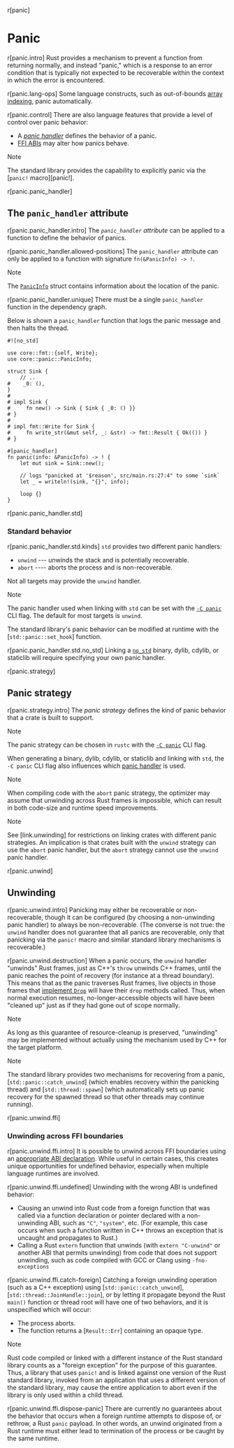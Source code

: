 r[panic]
# Panic

r[panic.intro]
Rust provides a mechanism to prevent a function from returning normally, and instead "panic," which is a response to an error condition that is typically not expected to be recoverable within the context in which the error is encountered.

r[panic.lang-ops]
Some language constructs, such as out-of-bounds [array indexing], panic automatically.

r[panic.control]
There are also language features that provide a level of control over panic behavior:

* A [_panic handler_][panic handler] defines the behavior of a panic.
* [FFI ABIs](items/functions.md#unwinding) may alter how panics behave.

> [!NOTE]
> The standard library provides the capability to explicitly panic via the [`panic!` macro][panic!].

r[panic.panic_handler]
## The `panic_handler` attribute

r[panic.panic_handler.intro]
The *`panic_handler` attribute* can be applied to a function to define the behavior of panics.

r[panic.panic_handler.allowed-positions]
The `panic_handler` attribute can only be applied to a function with signature `fn(&PanicInfo) -> !`.

> [!NOTE]
> The [`PanicInfo`] struct contains information about the location of the panic.

r[panic.panic_handler.unique]
There must be a single `panic_handler` function in the dependency graph.

Below is shown a `panic_handler` function that logs the panic message and then halts the thread.

<!-- ignore: test infrastructure can't handle no_std -->
```rust,ignore
#![no_std]

use core::fmt::{self, Write};
use core::panic::PanicInfo;

struct Sink {
    // ..
#    _0: (),
}
#
# impl Sink {
#     fn new() -> Sink { Sink { _0: () }}
# }
#
# impl fmt::Write for Sink {
#     fn write_str(&mut self, _: &str) -> fmt::Result { Ok(()) }
# }

#[panic_handler]
fn panic(info: &PanicInfo) -> ! {
    let mut sink = Sink::new();

    // logs "panicked at '$reason', src/main.rs:27:4" to some `sink`
    let _ = writeln!(sink, "{}", info);

    loop {}
}
```

r[panic.panic_handler.std]
### Standard behavior

r[panic.panic_handler.std.kinds]
`std` provides two different panic handlers:

* `unwind` --- unwinds the stack and is potentially recoverable.
* `abort` ---- aborts the process and is non-recoverable.

Not all targets may provide the `unwind` handler.

> [!NOTE]
> The panic handler used when linking with `std` can be set with the [`-C panic`] CLI flag. The default for most targets is `unwind`.
>
> The standard library's panic behavior can be modified at runtime with the [`std::panic::set_hook`] function.

r[panic.panic_handler.std.no_std]
Linking a [`no_std`] binary, dylib, cdylib, or staticlib will require specifying your own panic handler.

r[panic.strategy]
## Panic strategy

r[panic.strategy.intro]
The _panic strategy_ defines the kind of panic behavior that a crate is built to support.

> [!NOTE]
> The panic strategy can be chosen in `rustc` with the [`-C panic`] CLI flag.
>
> When generating a binary, dylib, cdylib, or staticlib and linking with `std`, the `-C panic` CLI flag also influences which [panic handler] is used.

> [!NOTE]
> When compiling code with the `abort` panic strategy, the optimizer may assume that unwinding across Rust frames is impossible, which can result in both code-size and runtime speed improvements.

> [!NOTE]
> See [link.unwinding] for restrictions on linking crates with different panic strategies. An implication is that crates built with the `unwind` strategy can use the `abort` panic handler, but the `abort` strategy cannot use the `unwind` panic handler.

r[panic.unwind]
## Unwinding

r[panic.unwind.intro]
Panicking may either be recoverable or non-recoverable, though it can be configured (by choosing a non-unwinding panic handler) to always be non-recoverable. (The converse is not true: the `unwind` handler does not guarantee that all panics are recoverable, only that panicking via the `panic!` macro and similar standard library mechanisms is recoverable.)

r[panic.unwind.destruction]
When a panic occurs, the `unwind` handler "unwinds" Rust frames, just as C++'s `throw` unwinds C++ frames, until the panic reaches the point of recovery (for instance at a thread boundary). This means that as the panic traverses Rust frames, live objects in those frames that [implement `Drop`][destructors] will have their `drop` methods called. Thus, when normal execution resumes, no-longer-accessible objects will have been "cleaned up" just as if they had gone out of scope normally.

> [!NOTE]
> As long as this guarantee of resource-cleanup is preserved, "unwinding" may be implemented without actually using the mechanism used by C++ for the target platform.

> [!NOTE]
> The standard library provides two mechanisms for recovering from a panic, [`std::panic::catch_unwind`] (which enables recovery within the panicking thread) and [`std::thread::spawn`] (which automatically sets up panic recovery for the spawned thread so that other threads may continue running).

r[panic.unwind.ffi]
### Unwinding across FFI boundaries

r[panic.unwind.ffi.intro]
It is possible to unwind across FFI boundaries using an [appropriate ABI declaration][unwind-abi]. While useful in certain cases, this creates unique opportunities for undefined behavior, especially when multiple language runtimes are involved.

r[panic.unwind.ffi.undefined]
Unwinding with the wrong ABI is undefined behavior:

* Causing an unwind into Rust code from a foreign function that was called via a function declaration or pointer declared with a non-unwinding ABI, such as `"C"`, `"system"`, etc. (For example, this case occurs when such a function written in C++ throws an exception that is uncaught and propagates to Rust.)
* Calling a Rust `extern` function that unwinds (with `extern "C-unwind"` or another ABI that permits unwinding) from code that does not support unwinding, such as code compiled with GCC or Clang using `-fno-exceptions`

r[panic.unwind.ffi.catch-foreign]
Catching a foreign unwinding operation (such as a C++ exception) using [`std::panic::catch_unwind`], [`std::thread::JoinHandle::join`], or by letting it propagate beyond the Rust `main()` function or thread root will have one of two behaviors, and it is unspecified which will occur:

* The process aborts.
* The function returns a [`Result::Err`] containing an opaque type.

> [!NOTE]
> Rust code compiled or linked with a different instance of the Rust standard library counts as a "foreign exception" for the purpose of this guarantee. Thus, a library that uses `panic!` and is linked against one version of the Rust standard library, invoked from an application that uses a different version of the standard library, may cause the entire application to abort even if the library is only used within a child thread.

r[panic.unwind.ffi.dispose-panic]
There are currently no guarantees about the behavior that occurs when a foreign runtime attempts to dispose of, or rethrow, a Rust `panic` payload. In other words, an unwind originated from a Rust runtime must either lead to termination of the process or be caught by the same runtime.

[`-C panic`]: ../rustc/codegen-options/index.html#panic
[`no_std`]: names/preludes.md#the-no_std-attribute
[`PanicInfo`]: core::panic::PanicInfo
[array indexing]: expressions/array-expr.md#array-and-slice-indexing-expressions
[attribute]: attributes.md
[destructors]: destructors.md
[panic handler]: #the-panic_handler-attribute
[runtime]: runtime.md
[unwind-abi]: items/functions.md#unwinding
